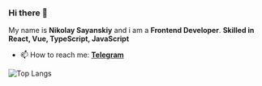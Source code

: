 ### Hi there 👋

My name is **Nikolay Sayanskiy** and i am a **Frontend Developer**. **Skilled in React, Vue, TypeScript, JavaScript**

- 📫 How to reach me: **[Telegram](https://t.me/sarodinsky)**

![Top Langs](https://github-readme-stats.vercel.app/api/top-langs/?username=nikolaysarody&layout=compact&theme=dark&hide_border=true)

